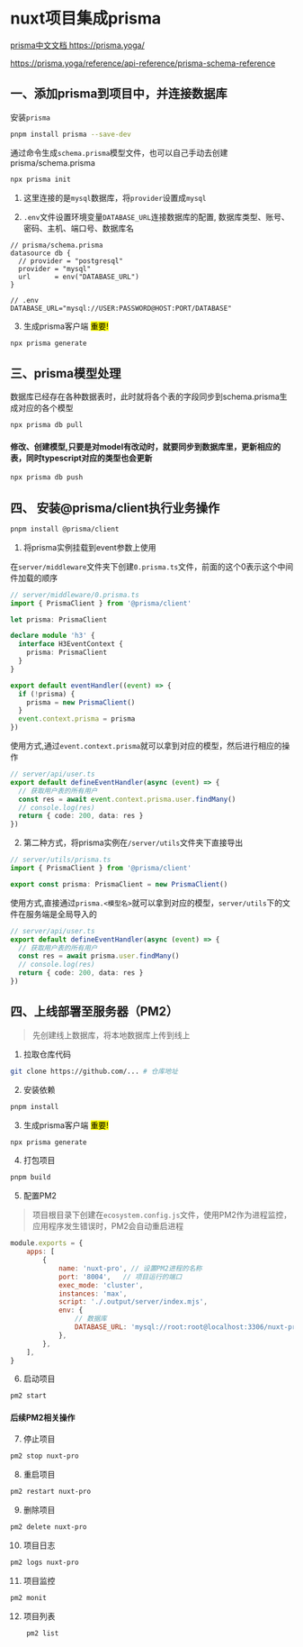 
# nuxt项目集成prisma

<a href="https://prisma.yoga/" target="_blank">prisma中文文档 https://prisma.yoga/</a>

<a href="https://prisma.yoga/reference/api-reference/prisma-schema-reference" target="_blank">https://prisma.yoga/reference/api-reference/prisma-schema-reference</a>

## 一、添加prisma到项目中，并连接数据库
安装`prisma`
```bash
pnpm install prisma --save-dev
```
通过命令生成`schema.prisma`模型文件，也可以自己手动去创建prisma/schema.prisma
```bash
npx prisma init
```
<!-- ## 二、连接数据库 -->
1. 这里连接的是`mysql`数据库，将`provider`设置成`mysql`

2. `.env`文件设置环境变量`DATABASE_URL`连接数据库的配置,
数据库类型、账号、密码、主机、端口号、数据库名
```prisma
// prisma/schema.prisma
datasource db {
  // provider = "postgresql"
  provider = "mysql"
  url      = env("DATABASE_URL")
}

// .env
DATABASE_URL="mysql://USER:PASSWORD@HOST:PORT/DATABASE"
```

3. 生成prisma客户端 <mark>重要!</mark>
```bash
npx prisma generate
```
    



## 三、prisma模型处理
数据库已经存在各种数据表时，此时就将各个表的字段同步到schema.prisma生成对应的各个模型
```bash
npx prisma db pull
```

#### 修改、创建模型,只要是对model有改动时，就要同步到数据库里，更新相应的表，同时typescript对应的类型也会更新
```bash
npx prisma db push
```

## 四、 安装@prisma/client执行业务操作
```bash
pnpm install @prisma/client
```
1. 将prisma实例挂载到event参数上使用

在`server/middleware`文件夹下创建`0.prisma.ts`文件，前面的这个0表示这个中间件加载的顺序
```typescript
// server/middleware/0.prisma.ts
import { PrismaClient } from '@prisma/client'

let prisma: PrismaClient

declare module 'h3' {
  interface H3EventContext {
    prisma: PrismaClient
  }
}

export default eventHandler((event) => {
  if (!prisma) {
    prisma = new PrismaClient()
  }
  event.context.prisma = prisma
})
```

使用方式,通过`event.context.prisma`就可以拿到对应的模型，然后进行相应的操作
```typescript
// server/api/user.ts
export default defineEventHandler(async (event) => {
  // 获取用户表的所有用户
  const res = await event.context.prisma.user.findMany()
  // console.log(res)
  return { code: 200, data: res }
})
```

2. 第二种方式，将prisma实例在`/server/utils`文件夹下直接导出
```typescript
// server/utils/prisma.ts
import { PrismaClient } from '@prisma/client'

export const prisma: PrismaClient = new PrismaClient()
```

使用方式,直接通过`prisma.<模型名>`就可以拿到对应的模型，`server/utils`下的文件在服务端是全局导入的
```typescript
// server/api/user.ts
export default defineEventHandler(async (event) => {
  // 获取用户表的所有用户
  const res = await prisma.user.findMany()
  // console.log(res)
  return { code: 200, data: res }
})
```

<!-- npx prisma db pull -->

<!-- npx prisma db push -->

## 四、上线部署至服务器（PM2）
> 先创建线上数据库，将本地数据库上传到线上
1. 拉取仓库代码
```bash
git clone https://github.com/... # 仓库地址
```
2. 安装依赖
```bash
pnpm install
```
3. 生成prisma客户端 <mark>重要!</mark>
```bash
npx prisma generate
```
4. 打包项目
```bash
pnpm build
```
5. 配置PM2
> 项目根目录下创建在`ecosystem.config.js`文件，使用PM2作为进程监控，应用程序发生错误时，PM2会自动重启进程
```javascript
module.exports = {
    apps: [
        {
            name: 'nuxt-pro', // 设置PM2进程的名称
            port: '8004',   // 项目运行的端口
            exec_mode: 'cluster',
            instances: 'max',
            script: './.output/server/index.mjs',
            env: {
                // 数据库
                DATABASE_URL: 'mysql://root:root@localhost:3306/nuxt-pro',  // 更改成实际的数据库
            },
        },
    ],
}
```
6. 启动项目
```bash
pm2 start
```


#### 后续PM2相关操作

7. 停止项目
```bash
pm2 stop nuxt-pro
```

8. 重启项目
```bash
pm2 restart nuxt-pro
```

9. 删除项目
```bash
pm2 delete nuxt-pro
```

10. 项目日志
```bash
pm2 logs nuxt-pro
```

11. 项目监控
```bash
pm2 monit
```

12. 项目列表
```bash
    pm2 list
```

                    